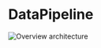 # DataPipeline

![Overview architecture](https://github.com/TimBeutelspacher/DataPipeline/edit/master/images/DataPipeline_overview.png?raw=true)
